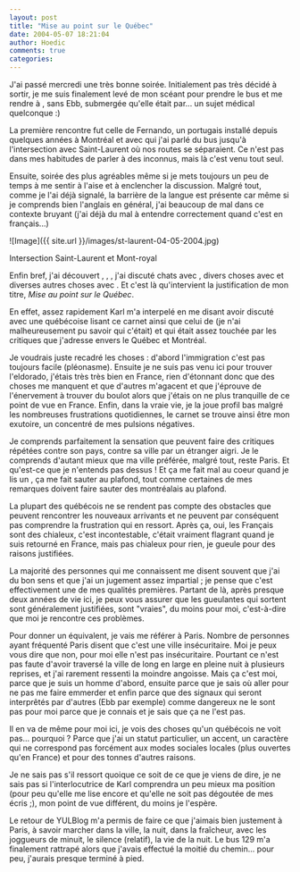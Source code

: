 ```yaml
---
layout: post
title: "Mise au point sur le Québec"
date: 2004-05-07 18:21:04
author: Hoedic
comments: true
categories: 
---
```



J'ai passé mercredi une très bonne soirée. Initialement pas très décidé à sortir, je me suis finalement levé de mon scéant pour prendre le bus et me rendre à , sans Ebb, submergée qu'elle était par... un sujet médical quelconque :)

La première rencontre fut celle de Fernando, un portugais installé depuis quelques années à Montréal et avec qui j'ai parlé du bus jusqu'à l'intersection avec Saint-Laurent où nos routes se séparaient. Ce n'est pas dans mes habitudes de parler à des inconnus, mais là c'est venu tout seul.

Ensuite, soirée  des plus agréables même si je mets toujours un peu de temps à me sentir à l'aise et à enclencher la discussion. Malgré tout, comme je l'ai déjà signalé, la barrière de la langue est présente car même si je comprends bien l'anglais en général, j'ai beaucoup de mal dans ce contexte bruyant (j'ai déjà du mal à entendre correctement quand c'est en français...)

![Image]({{ site.url }}/images/st-laurent-04-05-2004.jpg)
<div class="photoattrib">Intersection Saint-Laurent et Mont-royal</div>



Enfin bref, j'ai découvert , , , j'ai discuté chats avec , divers choses avec  et diverses autres choses avec . Et c'est là qu'intervient la justification de mon titre, *Mise au point sur le Québec*.

En effet, assez rapidement Karl m'a interpelé en me disant avoir discuté avec une québécoise lisant ce carnet ainsi que celui de  (je n'ai malheureusement pu savoir qui c'était) et qui était assez touchée par les critiques que j'adresse envers le Québec et Montréal.

Je voudrais juste recadré les choses : d'abord l'immigration c'est pas toujours facile (pléonasme). Ensuite je ne suis pas venu ici pour trouver l'eldorado, j'étais très très bien en France, rien d'étonnant donc que des choses me manquent et que d'autres m'agacent et que j'éprouve de l'énervement à trouver du boulot alors que j'étais on ne plus tranquille de ce point de vue en France. Enfin, dans la vraie vie, je la joue profil bas malgré les nombreuses frustrations quotidiennes, le carnet se trouve ainsi être mon exutoire, un concentré de mes pulsions négatives.

Je comprends parfaitement la sensation que peuvent faire des critiques répétées contre son pays, contre sa ville par un étranger aigri. Je le comprends d'autant mieux que ma ville préférée, malgré tout, reste Paris. Et qu'est-ce que je n'entends pas dessus ! Et ça me fait mal au coeur quand je lis un , ça me fait sauter au plafond, tout comme certaines de mes remarques doivent faire sauter des montréalais au plafond.

La plupart des québécois ne se rendent pas compte des obstacles que peuvent rencontrer les nouveaux arrivants et ne peuvent par conséquent pas comprendre la frustration qui en ressort. Après ça, oui, les Français sont des chialeux, c'est incontestable, c'était vraiment flagrant quand je suis retourné en France, mais pas chialeux pour rien, je gueule pour des raisons justifiées.

La majorité des personnes qui me connaissent me disent souvent que j'ai du bon sens et que j'ai un jugement assez impartial ; je pense que c'est effectivement une de mes qualités premières. Partant de là, après presque deux années de vie ici, je peux vous assurer que les gueulantes qui sortent sont généralement justifiées, sont "vraies", du moins pour moi, c'est-à-dire que moi je rencontre ces problèmes.

Pour donner un équivalent, je vais me référer à Paris. Nombre de personnes ayant fréquenté Paris disent que c'est une ville insécuritaire. Moi je peux vous dire que non, pour moi elle n'est pas insécuritaire. Pourtant ce n'est pas faute d'avoir traversé la ville de long en large en pleine nuit à plusieurs reprises, et j'ai rarement ressenti la moindre angoisse. Mais ça c'est moi, parce que je suis un homme d'abord, ensuite parce que je sais où aller pour ne pas me faire emmerder et enfin parce que des signaux qui seront interprêtés par d'autres (Ebb par exemple) comme dangereux ne le sont pas pour moi parce que je connais et je sais que ça ne l'est pas.

Il en va de même pour moi ici, je vois des choses qu'un québécois ne voit pas... pourquoi ? Parce que j'ai un statut particulier, un accent, un caractère qui ne correspond pas forcément aux modes sociales locales (plus ouvertes qu'en France) et pour des tonnes d'autres raisons.

Je ne sais pas s'il ressort quoique ce soit de ce que je viens de dire, je ne sais pas si l'interlocutrice de Karl comprendra un peu mieux ma position (pour peu qu'elle me lise encore et qu'elle ne soit pas dégoutée de mes écris ;), mon point de vue différent, du moins je l'espère.

Le retour de YULBlog m'a permis de faire ce que j'aimais bien justement à Paris, à savoir marcher dans la ville, la nuit, dans la fraîcheur, avec les joggueurs de minuit, le silence (relatif), la vie de la nuit. Le bus 129 m'a finalement rattrapé alors que j'avais effectué la moitié du chemin... pour peu, j'aurais presque terminé à pied.